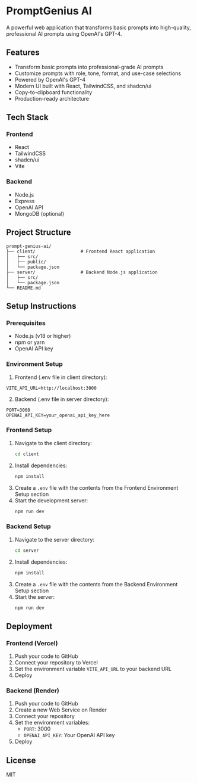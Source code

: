 # PromptGenius AI

A powerful web application that transforms basic prompts into high-quality, professional AI prompts using OpenAI's GPT-4.

## Features

- Transform basic prompts into professional-grade AI prompts
- Customize prompts with role, tone, format, and use-case selections
- Powered by OpenAI's GPT-4
- Modern UI built with React, TailwindCSS, and shadcn/ui
- Copy-to-clipboard functionality
- Production-ready architecture

## Tech Stack

### Frontend
- React
- TailwindCSS
- shadcn/ui
- Vite

### Backend
- Node.js
- Express
- OpenAI API
- MongoDB (optional)

## Project Structure

```
prompt-genius-ai/
├── client/                 # Frontend React application
│   ├── src/
│   ├── public/
│   └── package.json
├── server/                 # Backend Node.js application
│   ├── src/
│   └── package.json
└── README.md
```

## Setup Instructions

### Prerequisites
- Node.js (v18 or higher)
- npm or yarn
- OpenAI API key

### Environment Setup

1. Frontend (.env file in client directory):
```
VITE_API_URL=http://localhost:3000
```

2. Backend (.env file in server directory):
```
PORT=3000
OPENAI_API_KEY=your_openai_api_key_here
```

### Frontend Setup
1. Navigate to the client directory:
   ```bash
   cd client
   ```
2. Install dependencies:
   ```bash
   npm install
   ```
3. Create a `.env` file with the contents from the Frontend Environment Setup section
4. Start the development server:
   ```bash
   npm run dev
   ```

### Backend Setup
1. Navigate to the server directory:
   ```bash
   cd server
   ```
2. Install dependencies:
   ```bash
   npm install
   ```
3. Create a `.env` file with the contents from the Backend Environment Setup section
4. Start the server:
   ```bash
   npm run dev
   ```

## Deployment

### Frontend (Vercel)
1. Push your code to GitHub
2. Connect your repository to Vercel
3. Set the environment variable `VITE_API_URL` to your backend URL
4. Deploy

### Backend (Render)
1. Push your code to GitHub
2. Create a new Web Service on Render
3. Connect your repository
4. Set the environment variables:
   - `PORT`: 3000
   - `OPENAI_API_KEY`: Your OpenAI API key
5. Deploy

## License

MIT 